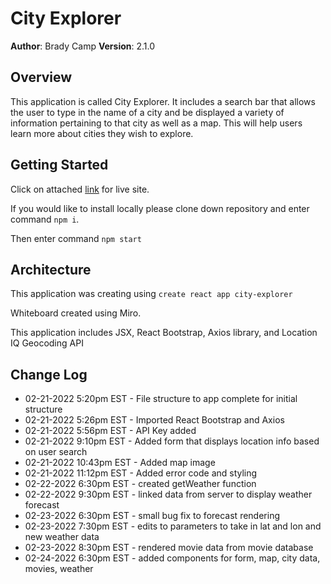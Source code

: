 # City Explorer

**Author**: Brady Camp
**Version**: 2.1.0

## Overview

This application is called City Explorer. It includes a search bar that allows the user to type in the name of a city and be displayed a variety of information pertaining to that city as well as a map. This will help users learn more about cities they wish to explore.

## Getting Started

Click on attached [link](https://wonderful-liskov-30f90e.netlify.app/) for live site.

If you would like to install locally please clone down repository and enter command `npm i`.

Then enter command `npm start` 

## Architecture

This application was creating using `create react app city-explorer`

Whiteboard created using Miro.

This application includes JSX, React Bootstrap, Axios library, and Location IQ Geocoding API

## Change Log

- 02-21-2022 5:20pm EST - File structure to app complete for initial structure
- 02-21-2022 5:26pm EST - Imported React Bootstrap and Axios
- 02-21-2022 5:56pm EST - API Key added
- 02-21-2022 9:10pm EST - Added form that displays location info based on user search
- 02-21-2022 10:43pm EST - Added map image
- 02-21-2022 11:12pm EST - Added error code and styling
- 02-22-2022 6:30pm EST - created getWeather function
- 02-22-2022 9:30pm EST - linked data from server to display weather forecast
- 02-23-2022 6:30pm EST - small bug fix to forecast rendering
- 02-23-2022 7:30pm EST - edits to parameters to take in lat and lon and new weather data
- 02-23-2022 8:30pm EST - rendered movie data from movie database
- 02-24-2022 6:30pm EST - added components for form, map, city data, movies, weather
